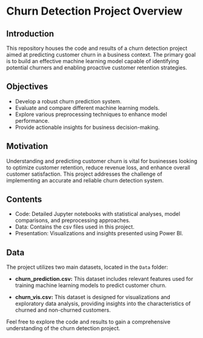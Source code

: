 # Churn Detection Project Overview

## Introduction

This repository houses the code and results of a churn detection project aimed at predicting customer churn in a business context. 
The primary goal is to build an effective machine learning model capable of identifying potential churners and enabling proactive customer retention strategies.

## Objectives

- Develop a robust churn prediction system.
- Evaluate and compare different machine learning models.
- Explore various preprocessing techniques to enhance model performance.
- Provide actionable insights for business decision-making.

## Motivation

Understanding and predicting customer churn is vital for businesses looking to optimize customer retention, reduce revenue loss, and enhance overall customer satisfaction. 
This project addresses the challenge of implementing an accurate and reliable churn detection system.

## Contents

- Code: Detailed Jupyter notebooks with statistical analyses, model comparisons, and preprocessing approaches.
- Data: Contains the csv files used in this project.
- Presentation: Visualizations and insights presented using Power BI.

## Data

The project utilizes two main datasets, located in the `Data` folder:

- **churn_prediction.csv:** This dataset includes relevant features used for training machine learning models to predict customer churn.

- **churn_vis.csv:** This dataset is designed for visualizations and exploratory data analysis, providing insights into the characteristics of churned and non-churned customers.

Feel free to explore the code and results to gain a comprehensive understanding of the churn detection project.
